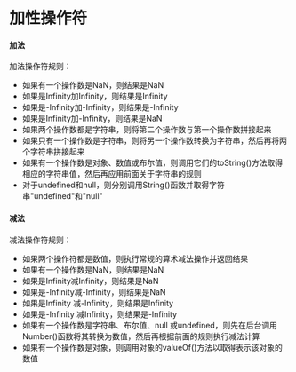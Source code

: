 # 加性操作符

#### 加法

加法操作符规则：

* 如果有一个操作数是NaN，则结果是NaN
* 如果是Infinity加Infinity，则结果是Infinity
* 如果是-Infinity加-Infinity，则结果是-Infinity
* 如果是Infinity加-Infinity，则结果是NaN
* 如果两个操作数都是字符串，则将第二个操作数与第一个操作数拼接起来
* 如果只有一个操作数是字符串，则将另一个操作数转换为字符串，然后再将两个字符串拼接起来
* 如果有一个操作数是对象、数值或布尔值，则调用它们的toString()方法取得相应的字符串值，然后再应用前面关于字符串的规则
* 对于undefined和null，则分别调用String()函数并取得字符串"undefined"和"null"


#### 减法

减法操作符规则：

* 如果两个操作符都是数值，则执行常规的算术减法操作并返回结果
* 如果有一个操作数是NaN，则结果是NaN
* 如果是Infinity减Infinity，则结果是NaN
* 如果是-Infinity减-Infinity，则结果是NaN
* 如果是Infinity 减-Infinity，则结果是Infinity
* 如果是-Infinity 减Infinity，则结果是-Infinity
* 如果有一个操作数是字符串、布尔值、null 或undefined，则先在后台调用Number()函数将其转换为数值，然后再根据前面的规则执行减法计算
* 如果有一个操作数是对象，则调用对象的valueOf()方法以取得表示该对象的数值

